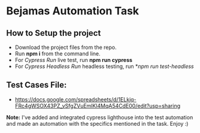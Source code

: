 # Bejamas Automation Task

## How to Setup the project
- Download the project files from the repo.
- Run **npm i** from the command line.
- For *Cypress Run* live test, run **npm run cypress**
- For *Cypress Headless Run* headless testing, run **npm run test-headless*

## Test Cases File:
- https://docs.google.com/spreadsheets/d/1ELkjq-FRc4gWSOX43PZ_vSfgZVuEmlKl4MqA54CdE00/edit?usp=sharing

**Note:** I've added and integrated cypress lighthouse into the test automation and made an automation with the specifics mentioned in the task. Enjoy :)